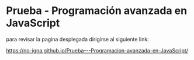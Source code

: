 # Prueba - Programación avanzada en JavaScript

para revisar la pagina desplegada dirigirse al siguiente link:

https://no-igna.github.io/Prueba---Programacion-avanzada-en-JavaScript/
